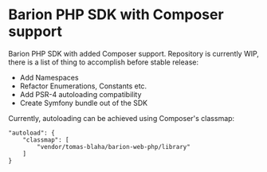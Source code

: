 ﻿# Barion PHP SDK with Composer support

Barion PHP SDK with added Composer support.
Repository is currently WIP, there is a list of thing to accomplish before stable release:

- Add Namespaces
- Refactor Enumerations, Constants etc.
- Add PSR-4 autoloading compatibility
- Create Symfony bundle out of the SDK

Currently, autoloading can be achieved using Composer's classmap:

```
"autoload": {
    "classmap": [
        "vendor/tomas-blaha/barion-web-php/library"
    ]
}
```
